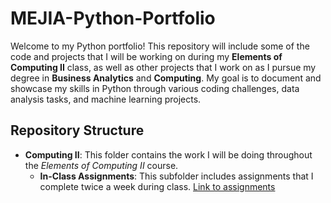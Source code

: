 # MEJIA-Python-Portfolio

Welcome to my Python portfolio! This repository will include some of the code and projects that I will be working on during my **Elements of Computing II** class, as well as other projects that I work on as I pursue my degree in **Business Analytics** and **Computing**. My goal is to document and showcase my skills in Python through various coding challenges, data analysis tasks, and machine learning projects.

## Repository Structure
- **Computing II**: This folder contains the work I will be doing throughout the *Elements of Computing II* course.
    - **In-Class Assignments**: This subfolder includes assignments that I complete twice a week during class. [Link to assignments](https://github.com/silvanamejia1/MEJIA-Python-Portfolio/tree/main/Computing%20II/Class%20Assingments)

